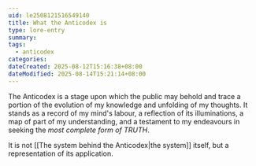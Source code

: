 ```yaml
---
uid: le2508121516549140
title: What the Anticodex is
type: lore-entry
summary: 
tags:
  - anticodex
categories: 
dateCreated: 2025-08-12T15:16:38+08:00
dateModified: 2025-08-14T15:21:14+08:00
---
```

The Anticodex is a stage upon which the public may behold and trace a portion of the evolution of my knowledge and unfolding of my thoughts. It stands as a record of my mind's labour, a reflection of its illuminations, a map of part of my understanding, and a testament to my endeavours in seeking the *most complete form of TRUTH*.

It is not [[The system behind the Anticodex|the system]] itself, but a representation of its application.
